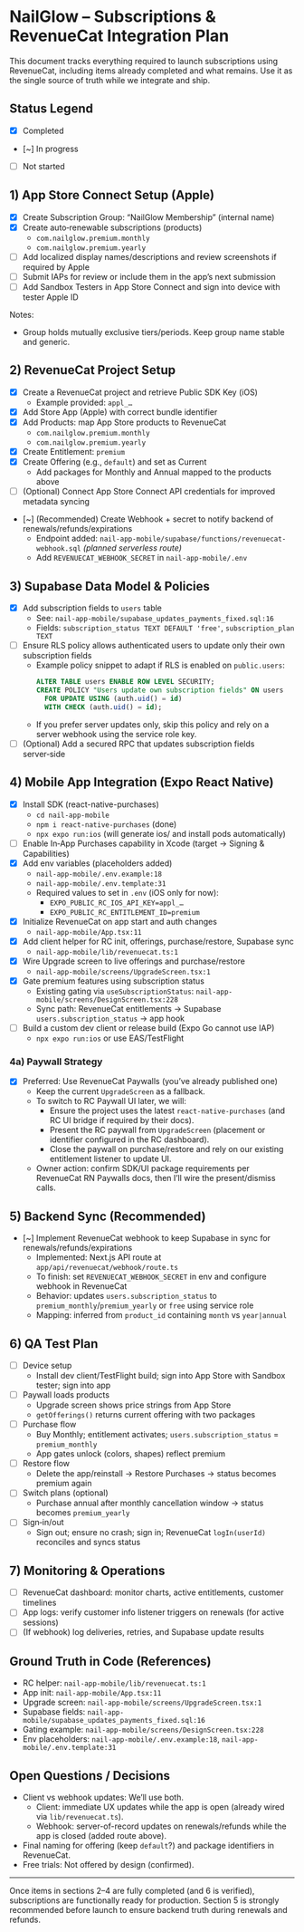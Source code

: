 # NailGlow – Subscriptions & RevenueCat Integration Plan

This document tracks everything required to launch subscriptions using RevenueCat, including items already completed and what remains. Use it as the single source of truth while we integrate and ship.

## Status Legend
- [x] Completed
- [~] In progress
- [ ] Not started

## 1) App Store Connect Setup (Apple)
- [x] Create Subscription Group: “NailGlow Membership” (internal name)
- [x] Create auto‑renewable subscriptions (products)
  - `com.nailglow.premium.monthly`
  - `com.nailglow.premium.yearly`
- [ ] Add localized display names/descriptions and review screenshots if required by Apple
- [ ] Submit IAPs for review or include them in the app’s next submission
- [ ] Add Sandbox Testers in App Store Connect and sign into device with tester Apple ID

Notes:
- Group holds mutually exclusive tiers/periods. Keep group name stable and generic.

## 2) RevenueCat Project Setup
- [x] Create a RevenueCat project and retrieve Public SDK Key (iOS)
  - Example provided: `appl_…`
- [x] Add Store App (Apple) with correct bundle identifier
- [x] Add Products: map App Store products to RevenueCat
  - `com.nailglow.premium.monthly`
  - `com.nailglow.premium.yearly`
- [x] Create Entitlement: `premium`
- [x] Create Offering (e.g., `default`) and set as Current
  - Add packages for Monthly and Annual mapped to the products above
- [ ] (Optional) Connect App Store Connect API credentials for improved metadata syncing
- [~] (Recommended) Create Webhook + secret to notify backend of renewals/refunds/expirations
  - Endpoint added: `nail-app-mobile/supabase/functions/revenuecat-webhook.sql` *(planned serverless route)*
  - Add `REVENUECAT_WEBHOOK_SECRET` in `nail-app-mobile/.env`

## 3) Supabase Data Model & Policies
- [x] Add subscription fields to `users` table
  - See: `nail-app-mobile/supabase_updates_payments_fixed.sql:16`
  - Fields: `subscription_status TEXT DEFAULT 'free'`, `subscription_plan TEXT`
- [ ] Ensure RLS policy allows authenticated users to update only their own subscription fields
  - Example policy snippet to adapt if RLS is enabled on `public.users`:
    ```sql
    ALTER TABLE users ENABLE ROW LEVEL SECURITY;
    CREATE POLICY "Users update own subscription fields" ON users
      FOR UPDATE USING (auth.uid() = id)
      WITH CHECK (auth.uid() = id);
    ```
  - If you prefer server updates only, skip this policy and rely on a server webhook using the service role key.
- [ ] (Optional) Add a secured RPC that updates subscription fields server‑side

## 4) Mobile App Integration (Expo React Native)
- [x] Install SDK (react-native-purchases)
  - `cd nail-app-mobile`
  - `npm i react-native-purchases` (done)
  - `npx expo run:ios` (will generate ios/ and install pods automatically)
- [ ] Enable In‑App Purchases capability in Xcode (target → Signing & Capabilities)
- [x] Add env variables (placeholders added)
  - `nail-app-mobile/.env.example:18`
  - `nail-app-mobile/.env.template:31`
  - Required values to set in `.env` (iOS only for now):
    - `EXPO_PUBLIC_RC_IOS_API_KEY=appl_…`
    - `EXPO_PUBLIC_RC_ENTITLEMENT_ID=premium`
- [x] Initialize RevenueCat on app start and auth changes
  - `nail-app-mobile/App.tsx:11`
- [x] Add client helper for RC init, offerings, purchase/restore, Supabase sync
  - `nail-app-mobile/lib/revenuecat.ts:1`
- [x] Wire Upgrade screen to live offerings and purchase/restore
  - `nail-app-mobile/screens/UpgradeScreen.tsx:1`
- [x] Gate premium features using subscription status
  - Existing gating via `useSubscriptionStatus`: `nail-app-mobile/screens/DesignScreen.tsx:228`
  - Sync path: RevenueCat entitlements → Supabase `users.subscription_status` → app hook
- [ ] Build a custom dev client or release build (Expo Go cannot use IAP)
  - `npx expo run:ios` or use EAS/TestFlight

### 4a) Paywall Strategy
- [x] Preferred: Use RevenueCat Paywalls (you’ve already published one)
  - Keep the current `UpgradeScreen` as a fallback.
  - To switch to RC Paywall UI later, we will:
    - Ensure the project uses the latest `react-native-purchases` (and RC UI bridge if required by their docs).
    - Present the RC paywall from `UpgradeScreen` (placement or identifier configured in the RC dashboard).
    - Close the paywall on purchase/restore and rely on our existing entitlement listener to update UI.
  - Owner action: confirm SDK/UI package requirements per RevenueCat RN Paywalls docs, then I’ll wire the present/dismiss calls.

## 5) Backend Sync (Recommended)
- [~] Implement RevenueCat webhook to keep Supabase in sync for renewals/refunds/expirations
  - Implemented: Next.js API route at `app/api/revenuecat/webhook/route.ts`
  - To finish: set `REVENUECAT_WEBHOOK_SECRET` in env and configure webhook in RevenueCat
  - Behavior: updates `users.subscription_status` to `premium_monthly`/`premium_yearly` or `free` using service role
  - Mapping: inferred from `product_id` containing `month` vs `year|annual`

## 6) QA Test Plan
- [ ] Device setup
  - Install dev client/TestFlight build; sign into App Store with Sandbox tester; sign into app
- [ ] Paywall loads products
  - Upgrade screen shows price strings from App Store
  - `getOfferings()` returns current offering with two packages
- [ ] Purchase flow
  - Buy Monthly; entitlement activates; `users.subscription_status` = `premium_monthly`
  - App gates unlock (colors, shapes) reflect premium
- [ ] Restore flow
  - Delete the app/reinstall → Restore Purchases → status becomes premium again
- [ ] Switch plans (optional)
  - Purchase annual after monthly cancellation window → status becomes `premium_yearly`
- [ ] Sign‑in/out
  - Sign out; ensure no crash; sign in; RevenueCat `logIn(userId)` reconciles and syncs status

## 7) Monitoring & Operations
- [ ] RevenueCat dashboard: monitor charts, active entitlements, customer timelines
- [ ] App logs: verify customer info listener triggers on renewals (for active sessions)
- [ ] (If webhook) log deliveries, retries, and Supabase update results

## Ground Truth in Code (References)
- RC helper: `nail-app-mobile/lib/revenuecat.ts:1`
- App init: `nail-app-mobile/App.tsx:11`
- Upgrade screen: `nail-app-mobile/screens/UpgradeScreen.tsx:1`
- Supabase fields: `nail-app-mobile/supabase_updates_payments_fixed.sql:16`
- Gating example: `nail-app-mobile/screens/DesignScreen.tsx:228`
- Env placeholders: `nail-app-mobile/.env.example:18`, `nail-app-mobile/.env.template:31`

## Open Questions / Decisions
- Client vs webhook updates: We’ll use both.
  - Client: immediate UX updates while the app is open (already wired via `lib/revenuecat.ts`).
  - Webhook: server-of-record updates on renewals/refunds while the app is closed (added route above).
- Final naming for offering (keep `default`?) and package identifiers in RevenueCat.
- Free trials: Not offered by design (confirmed).

---

Once items in sections 2–4 are fully completed (and 6 is verified), subscriptions are functionally ready for production. Section 5 is strongly recommended before launch to ensure backend truth during renewals and refunds.
